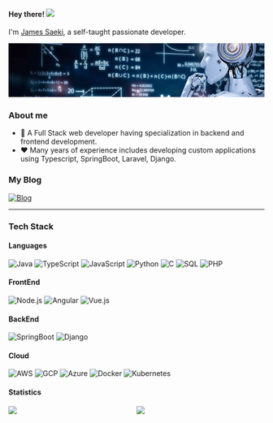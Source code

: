<h4> Hey there! <img src="https://raw.githubusercontent.com/verma-anushka/verma-anushka/master/gifs/wave.gif" width="30px"></h4>

I'm [James Saeki](https://devopsor.github.io/), a self-taught passionate developer.

[![](https://raw.githubusercontent.com/devopsor/devopsor/master/profile.jpg)](https://www.github.com/devopsor)


### About me
- 💼 A Full Stack web developer having specialization in backend and frontend development. 
- ❤️ Many years of experience includes developing custom applications using Typescript, SpringBoot, Laravel, Django. 

### My Blog
[![Blog](https://img.shields.io/badge/-🧬%20My%20Blog-000)](https://devopsor.github.io/)

---

### Tech Stack

#### Languages

![Java](https://img.shields.io/badge/-Java-000?&logo=OpenJDK)
![TypeScript](https://img.shields.io/badge/-TypeScript-000?&logo=TypeScript)
![JavaScript](https://img.shields.io/badge/-JavaScript-000?&logo=JavaScript)
![Python](https://img.shields.io/badge/-Python-000?&logo=Python)
![C](https://img.shields.io/badge/-C-000?&logo=C)
![SQL](https://img.shields.io/badge/-SQL-000?&logo=MySQL&logoColor=F90)
![PHP](https://img.shields.io/badge/-PHP-000?&logo=PHP)

#### FrontEnd
![Node.js](https://img.shields.io/badge/-Node.js-000?&logo=node.js)
![Angular](https://img.shields.io/badge/-Angular-000?&logo=Angular)
![Vue.js](https://img.shields.io/badge/-Vue.js-000?&logo=Vue.js)

#### BackEnd
![SpringBoot](https://img.shields.io/badge/-SpringBoot-000?&logo=SpringBoot)
![Django](https://img.shields.io/badge/-Django-000?&logo=Django)

#### Cloud
![AWS](https://img.shields.io/badge/-AWS-000?&logo=Amazon-AWS&logoColor=F90)
![GCP](https://img.shields.io/badge/-GCP-000?&logo=Google-Cloud&logoColor=F90)
![Azure](https://img.shields.io/badge/-Azure-000?&logo=Microsoft-Azure&logoColor=F90)
![Docker](https://img.shields.io/badge/-Docker-000?&logo=Docker)
![Kubernetes](https://img.shields.io/badge/-Kubernetes-000?&logo=Kubernetes)

#### Statistics
<a href="https://github-readme-stats.vercel.app/api?username=devopsor&count_private=true&show_icons=true">
  <img align="left" width="50%" src="https://github-readme-stats.vercel.app/api?username=devopsor&count_private=true&show_icons=true&theme=cobalt" />
</a>
<a href="https://github-readme-stats.vercel.app/api/top-langs/?username=devopsor">
  <img align="left" width="36%" src="https://github-readme-stats.vercel.app/api/top-langs/?username=devopsor&hide=javascript,css&theme=cobalt" />
</a>

